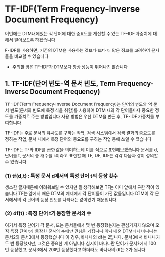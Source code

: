 # TF-IDF(Term Frequency-Inverse Document Frequency)

이번에는 DTM내에있는 각 단어에 대한 중요도를 계산할 수 있는 TF-IDF 가중치에 대해서 알아보도록 하겠습니다

F-IDF를 사용하면, 기존의 DTM을 사용하는 것보다 보다 더 많은 정보를 고려하여 문서들을 비교할 수 있습니다 

* 주의할 점은 TF-IDF가 DTM보다 항상 성능이 뛰어나진 않습니다


## 1. TF-IDF(단어 빈도-역 문서 빈도, Term Frequency-Inverse Document Frequency)

TF-IDF(Term Frequency-Inverse Document Frequency)는 단어의 빈도와 역 문서 빈도(문서의 빈도에 특정 식을 취함)를 사용하여 DTM 내의 각 단어들마다 중요한 정도를 가중치로 주는 방법입니다
사용 방법은 우선 DTM을 만든 후, TF-IDF 가중치를 부여합니다

TF-IDF는 주로 문서의 유사도를 구하는 작업, 검색 시스템에서 검색 결과의 중요도를 정하는 작업, 문서 내에서 특정 단어의 중요도를 구하는 작업 등에 쓰일 수 있습니다

TF-IDF는 TF와 IDF를 곱한 값을 의미하는데 이를 식으로 표현해보겠습니다  문서를 d, 단어를 t, 문서의 총 개수를 n이라고 표현할 때 TF, DF, IDF는 각각 다음과 같이 정의할 수 있습니다

### (1) tf(d,t) : 특정 문서 d에서의 특정 단어 t의 등장 횟수

생소한 글자때문에 어려워보일 수 있지만 잘 생각해보면 TF는 이미 앞에서 구한 적이 있습니다
TF는 앞에서 배운 DTM의 예제에서 각 단어들이 가진 값들입니다 DTM이 각 문서에서의 각 단어의 등장 빈도를 나타내는 값이었기 때문입니다

### (2) df(t) : 특정 단어 t가 등장한 문서의 수

여기서 특정 단어가 각 문서, 또는 문서들에서 몇 번 등장했는지는 관심가지지 않으며 오직 특정 단어 t가 등장한 문서의 수에만 관심을 가집니다 앞서 배운 DTM에서 바나나는 문서2와 문서3에서 등장했습니다 이 경우, 바나나의 df는 2입니다. 문서3에서 바나나가 두 번 등장했지만, 그것은 중요한 게 아닙니다 심지어 바나나란 단어가 문서2에서 100번 등장했고, 문서3에서 200번 등장했다고 하더라도 바나나의 df는 2가 됩니다


